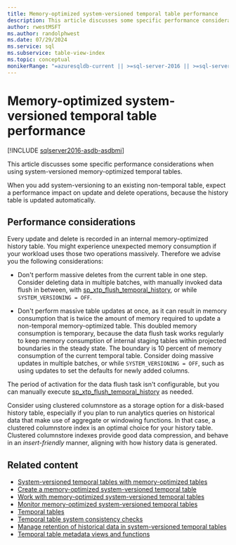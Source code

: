 ```yaml
---
title: Memory-optimized system-versioned temporal table performance
description: This article discusses some specific performance considerations when using system-versioned memory-optimized temporal tables.
author: rwestMSFT
ms.author: randolphwest
ms.date: 07/29/2024
ms.service: sql
ms.subservice: table-view-index
ms.topic: conceptual
monikerRange: "=azuresqldb-current || >=sql-server-2016 || >=sql-server-linux-2017 || =azuresqldb-mi-current"
---
```

# Memory-optimized system-versioned temporal table performance

[!INCLUDE [sqlserver2016-asdb-asdbmi](../../includes/applies-to-version/sqlserver2016-asdb-asdbmi.md)]

This article discusses some specific performance considerations when using system-versioned memory-optimized temporal tables.

When you add system-versioning to an existing non-temporal table, expect a performance impact on update and delete operations, because the history table is updated automatically.

## Performance considerations

Every update and delete is recorded in an internal memory-optimized history table. You might experience unexpected memory consumption if your workload uses those two operations massively. Therefore we advise you the following considerations:

- Don't perform massive deletes from the current table in one step. Consider deleting data in multiple batches, with manually invoked data flush in between, with [sp_xtp_flush_temporal_history](../system-stored-procedures/temporal-table-sp-xtp-flush-temporal-history.md), or while `SYSTEM_VERSIONING = OFF`.

- Don't perform massive table updates at once, as it can result in memory consumption that is twice the amount of memory required to update a non-temporal memory-optimized table. This doubled memory consumption is temporary, because the data flush task works regularly to keep memory consumption of internal staging tables within projected boundaries in the steady state. The boundary is 10 percent of memory consumption of the current temporal table. Consider doing massive updates in multiple batches, or while `SYSTEM_VERSIONING = OFF`, such as using updates to set the defaults for newly added columns.

The period of activation for the data flush task isn't configurable, but you can manually execute [sp_xtp_flush_temporal_history](../system-stored-procedures/temporal-table-sp-xtp-flush-temporal-history.md) as needed.

Consider using clustered columnstore as a storage option for a disk-based history table, especially if you plan to run analytics queries on historical data that make use of aggregate or windowing functions. In that case, a clustered columnstore index is an optimal choice for your history table. Clustered columnstore indexes provide good data compression, and behave in an *insert-friendly* manner, aligning with how history data is generated.

## Related content

- [System-versioned temporal tables with memory-optimized tables](system-versioned-temporal-tables-with-memory-optimized-tables.md)
- [Create a memory-optimized system-versioned temporal table](creating-a-memory-optimized-system-versioned-temporal-table.md)
- [Work with memory-optimized system-versioned temporal tables](working-with-memory-optimized-system-versioned-temporal-tables.md)
- [Monitor memory-optimized system-versioned temporal tables](monitoring-memory-optimized-system-versioned-temporal-tables.md)
- [Temporal tables](temporal-tables.md)
- [Temporal table system consistency checks](temporal-table-system-consistency-checks.md)
- [Manage retention of historical data in system-versioned temporal tables](manage-retention-of-historical-data-in-system-versioned-temporal-tables.md)
- [Temporal table metadata views and functions](temporal-table-metadata-views-and-functions.md)
